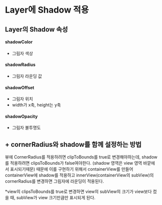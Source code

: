 # Layer에 Shadow 적용

## Layer의 Shadow 속성

#### shadowColor
- 그림자 색상

#### shadowRadius
- 그림자 라운딩 값

#### shadowOffset
- 그림자 위치
- width가 x축, height는 y축

#### shadowOpacity
- 그림자 불투명도

## + cornerRadius와 shadow를 함께 설정하는 방법

뷰에 CornerRadius를 적용하려면 clipToBounds를 true로 변경해야하는데, shadow를 적용하려면 clipsToBounds가 false여야한다. (shadow 영역은 view 영역 바깥에서 표시되기때문) 때문에 이를 구현하기 위해서 containerView를 만들어 containerView에 shadow를 적용하고 innerView(containerView의 subView)의 cornerRadius를 변경하면 그림자에 라운딩이 적용된다.

*view의 clipsToBounds를 true로 변경하면 view의 subView의 크기가 view보다 컸을 때, subView가 view 크기만큼만 표시되게 된다.
